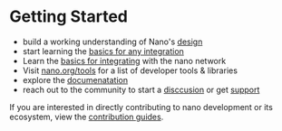 # Getting Started

- build a working understanding of Nano's [design](/design/basics)
- start learning the <a href="https://docs.nano.org/integration-guides/the-basics/" target="_blank">basics for any integration</a>
- Learn the <a href="https://docs.nano.org/integration-guides/the-basics/" target="_blank">basics for integrating</a> with the nano network
- Visit <a href="https://nano.org/tools" target="_blank">nano.org/tools</a> for a list of developer tools & libraries
- explore the [documenatation](/getting-started-devs/documentation)
- reach out to the community to start a [disccusion](/community) or get [support](/support)

If you are interested in directly contributing to nano development or its ecosystem, view the [contribution guides](/contributing).
